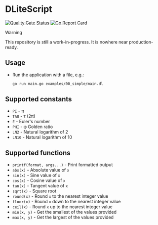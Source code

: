 # DLiteScript

[![Quality Gate Status](https://sonarcloud.io/api/project_badges/measure?project=Dobefu_DLiteScript&metric=alert_status)](https://sonarcloud.io/summary/new_code?id=Dobefu_DLiteScript)
[![Go Report Card](https://goreportcard.com/badge/github.com/Dobefu/DLiteScript)](https://goreportcard.com/report/github.com/Dobefu/DLiteScript)

> [!WARNING]
> This repository is still a work-in-progress. It is nowhere near production-ready.

## Usage

- Run the application with a file, e.g.:

  ```bash
  go run main.go examples/00_simple/main.dl
  ```

## Supported constants

- `PI` - π
- `TAU` - τ (2π)
- `E` - Euler's number
- `PHI` - φ Golden ratio
- `LN2` - Natural logarithm of 2
- `LN10` - Natural logarithm of 10

## Supported functions

- `printf(format, args...)` - Print formatted output
- `abs(x)` - Absolute value of `x`
- `sin(x)` - Sine value of `x`
- `cos(x)` - Cosine value of `x`
- `tan(x)` - Tangent value of `x`
- `sqrt(x)` - Square root
- `round(x)` - Round `x` to the nearest integer value
- `floor(x)` - Round `x` down to the nearest integer value
- `ceil(x)` - Round `x` up to the nearest integer value
- `min(x, y)` - Get the smallest of the values provided
- `max(x, y)` - Get the largest of the values provided
